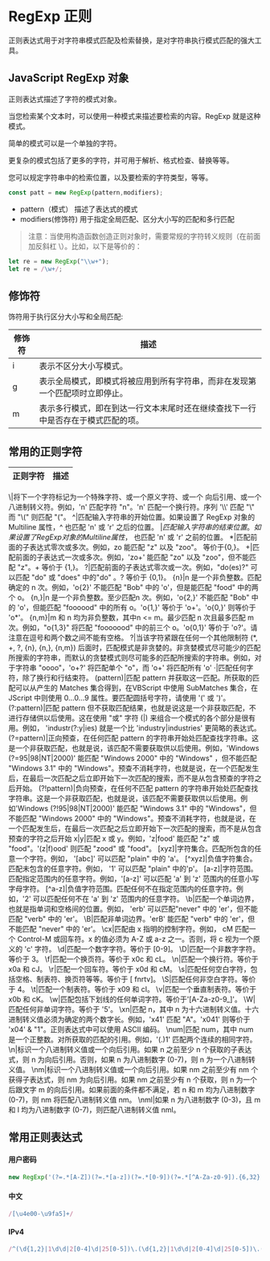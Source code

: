 # RegExp 正则

正则表达式用于对字符串模式匹配及检索替换，是对字符串执行模式匹配的强大工具。

## JavaScript RegExp 对象

正则表达式描述了字符的模式对象。

当您检索某个文本时，可以使用一种模式来描述要检索的内容。RegExp 就是这种模式。

简单的模式可以是一个单独的字符。

更复杂的模式包括了更多的字符，并可用于解析、格式检查、替换等等。

您可以规定字符串中的检索位置，以及要检索的字符类型，等等。

```js
const patt = new RegExp(pattern,modifiers);
```

- pattern（模式） 描述了表达式的模式
- modifiers(修饰符) 用于指定全局匹配、区分大小写的匹配和多行匹配

> 注意：当使用构造函数创造正则对象时，需要常规的字符转义规则（在前面加反斜杠 \\）。比如，以下是等价的：

```js
let re = new RegExp("\\w+");
let re = /\w+/;
```

## 修饰符

饰符用于执行区分大小写和全局匹配:

修饰符|描述
--|--
i|表示不区分大小写模式。
g|表示全局模式，即模式将被应用到所有字符串，而非在发现第一个匹配项时立即停止。
m|表示多行模式，即在到达一行文本末尾时还在继续查找下一行中是否存在于模式匹配的项。

## 常用的正则字符

正则字符|描述
--|--
\\|将下一个字符标记为一个特殊字符、或一个原义字符、或一个 向后引用、或一个八进制转义符。例如，'n' 匹配字符 "n"。'n' 匹配一个换行符。序列 '\\\\' 匹配 "\\" 而 "\\(" 则匹配 "\("。
^|匹配输入字符串的开始位置。如果设置了 RegExp 对象的 Multiline 属性，^ 也匹配 'n' 或 'r' 之后的位置。
$|匹配输入字符串的结束位置。如果设置了RegExp 对象的 Multiline 属性，$ 也匹配 'n' 或 'r' 之前的位置。
\*|匹配前面的子表达式零次或多次。例如，zo 能匹配 "z" 以及 "zoo"。 等价于{0,}。
+|匹配前面的子表达式一次或多次。例如，'zo+' 能匹配 "zo" 以及 "zoo"，但不能匹配 "z"。+ 等价于 {1,}。
?|匹配前面的子表达式零次或一次。例如，"do(es)?" 可以匹配 "do" 或 "does" 中的"do" 。? 等价于 {0,1}。
{n}|n 是一个非负整数。匹配确定的 n 次。例如，'o{2}' 不能匹配 "Bob" 中的 'o'，但是能匹配 "food" 中的两个 o。
{n,}|n 是一个非负整数。至少匹配n 次。例如，'o{2,}' 不能匹配 "Bob" 中的 'o'，但能匹配 "foooood" 中的所有 o。'o{1,}' 等价于 'o+'。'o{0,}' 则等价于 'o*'。
{n,m}|m 和 n 均为非负整数，其中n <= m。最少匹配 n 次且最多匹配 m 次。例如，"o{1,3}" 将匹配 "fooooood" 中的前三个 o。'o{0,1}' 等价于 'o?'。请注意在逗号和两个数之间不能有空格。
?|当该字符紧跟在任何一个其他限制符 (\*, +, ?, {n}, {n,}, {n,m}) 后面时，匹配模式是非贪婪的。非贪婪模式尽可能少的匹配所搜索的字符串，而默认的贪婪模式则尽可能多的匹配所搜索的字符串。例如，对于字符串 "oooo"，'o+?' 将匹配单个 "o"，而 'o+' 将匹配所有 'o'
·|匹配任何字符，除了换行和行结束符。
(pattern)|匹配 pattern 并获取这一匹配。所获取的匹配可以从产生的 Matches 集合得到，在VBScript 中使用 SubMatches 集合，在JScript 中则使用 0…0…9 属性。要匹配圆括号字符，请使用 '\(' 或 '\)'。
(?:pattern)|匹配 pattern 但不获取匹配结果，也就是说这是一个非获取匹配，不进行存储供以后使用。这在使用 "或" 字符 (\|) 来组合一个模式的各个部分是很有用。例如， 'industr(?:y\|ies) 就是一个比 'industry\|industries' 更简略的表达式。
(?=pattern)|正向预查，在任何匹配 pattern 的字符串开始处匹配查找字符串。这是一个非获取匹配，也就是说，该匹配不需要获取供以后使用。例如，'Windows (?=95\|98\|NT\|2000)' 能匹配 "Windows 2000" 中的 "Windows" ，但不能匹配 "Windows 3.1" 中的 "Windows"。预查不消耗字符，也就是说，在一个匹配发生后，在最后一次匹配之后立即开始下一次匹配的搜索，而不是从包含预查的字符之后开始。
(?!pattern)|负向预查，在任何不匹配 pattern 的字符串开始处匹配查找字符串。这是一个非获取匹配，也就是说，该匹配不需要获取供以后使用。例如'Windows (?!95\|98\|NT\|2000)' 能匹配 "Windows 3.1" 中的 "Windows"，但不能匹配 "Windows 2000" 中的 "Windows"。预查不消耗字符，也就是说，在一个匹配发生后，在最后一次匹配之后立即开始下一次匹配的搜索，而不是从包含预查的字符之后开始
x\|y|匹配 x 或 y。例如，'z\|food' 能匹配 "z" 或 "food"。'(z\|f)ood' 则匹配 "zood" 或 "food"。
[xyz]|字符集合。匹配所包含的任意一个字符。例如， '[abc]' 可以匹配 "plain" 中的 'a'。
[^xyz]|负值字符集合。匹配未包含的任意字符。例如， '1' 可以匹配 "plain" 中的'p'。
[a-z]|字符范围。匹配指定范围内的任意字符。例如，'[a-z]' 可以匹配 'a' 到 'z' 范围内的任意小写字母字符。
[^a-z]|负值字符范围。匹配任何不在指定范围内的任意字符。例如，'2' 可以匹配任何不在 'a' 到 'z' 范围内的任意字符。
\\b|匹配一个单词边界，也就是指单词和空格间的位置。例如， 'erb' 可以匹配"never" 中的 'er'，但不能匹配 "verb" 中的 'er'。
\\B|匹配非单词边界。'erB' 能匹配 "verb" 中的 'er'，但不能匹配 "never" 中的 'er'。
\\cx|匹配由 x 指明的控制字符。例如， cM 匹配一个 Control-M 或回车符。x 的值必须为 A-Z 或 a-z 之一。否则，将 c 视为一个原义的 'c' 字符。
\\d|匹配一个数字字符。等价于 [0-9]。
\\D|匹配一个非数字字符。等价于 3。
\\f|匹配一个换页符。等价于 x0c 和 cL。
\\n|匹配一个换行符。等价于 x0a 和 cJ。
\\r|匹配一个回车符。等价于 x0d 和 cM。
\\s|匹配任何空白字符，包括空格、制表符、换页符等等。等价于 [ fnrtv]。
\\S|匹配任何非空白字符。等价于 4。
\\t|匹配一个制表符。等价于 x09 和 cI。
\\v|匹配一个垂直制表符。等价于 x0b 和 cK。
\\w|匹配包括下划线的任何单词字符。等价于'[A-Za-z0-9_]'。
\\W|匹配任何非单词字符。等价于 '5'。
\\xn|匹配 n，其中 n 为十六进制转义值。十六进制转义值必须为确定的两个数字长。例如，'x41' 匹配 "A"。'x041' 则等价于 'x04' & "1"。正则表达式中可以使用 ASCII 编码。
\num|匹配 num，其中 num 是一个正整数。对所获取的匹配的引用。例如，'(.)1' 匹配两个连续的相同字符。
\\n|标识一个八进制转义值或一个向后引用。如果 n 之前至少 n 个获取的子表达式，则 n 为向后引用。否则，如果 n 为八进制数字 (0-7)，则 n 为一个八进制转义值。
\\nm|标识一个八进制转义值或一个向后引用。如果 nm 之前至少有 nm 个获得子表达式，则 nm 为向后引用。如果 nm 之前至少有 n 个获取，则 n 为一个后跟文字 m 的向后引用。如果前面的条件都不满足，若 n 和 m 均为八进制数字 (0-7)，则 nm 将匹配八进制转义值 nm。
\\nml|如果 n 为八进制数字 (0-3)，且 m 和 l 均为八进制数字 (0-7)，则匹配八进制转义值 nml。

## 常用正则表达式

#### 用户密码

```js
new RegExp('(?=.*[A-Z])(?=.*[a-z])(?=.*[0-9])(?=.*[^A-Za-z0-9]).{6,32}').test('Abc123_')
```

#### 中文

```js
/[\u4e00-\u9fa5]+/
```

#### IPv4

```js
/^(\d{1,2}|1\d\d|2[0-4]\d|25[0-5])\.(\d{1,2}|1\d\d|2[0-4]\d|25[0-5])\.(\d{1,2}|1\d\d|2[0-4]\d|25[0-5])\.(\d{1,2}|1\d\d|2[0-4]\d|25[0-5])$/
```
